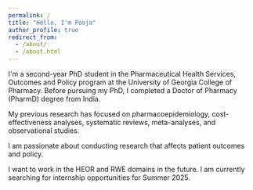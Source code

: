 ```yaml
---
permalink: /
title: "Hello, I'm Pooja"
author_profile: true
redirect_from: 
  - /about/
  - /about.html
---
```


I'm a second-year PhD student in the Pharmaceutical Health Services, Outcomes and Policy program at the University of Georgia College of Pharmacy. Before pursuing my PhD, I completed a Doctor of Pharmacy (PharmD) degree from India. 

My previous research has focused on pharmacoepidemiology, cost-effectiveness analyses, systematic reviews, meta-analyses, and observational studies.

I am passionate about conducting research that affects patient outcomes and policy. 

I want to work in the HEOR and RWE domains in the future. I am currently searching for internship opportunities for Summer 2025.


